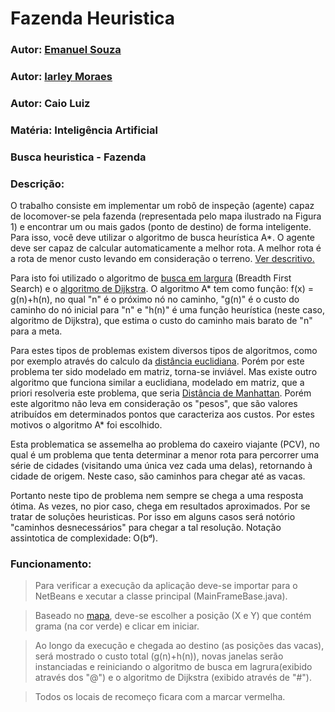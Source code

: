 # Fazenda Heuristica
###  Autor: [Emanuel Souza](https://github.com/EmanuelOSSouza) 
###  Autor: [Iarley Moraes](https://github.com/Rytokirin21)
###  Autor: Caio Luiz
###  Matéria: Inteligência Artificial
###  Busca heuristica - Fazenda
### Descrição:
O trabalho consiste em implementar um robô de inspeção (agente) capaz de locomover-se pela fazenda (representada pelo mapa ilustrado na Figura 1) e encontrar um ou mais gados (ponto de destino) de forma inteligente. Para isso, você deve utilizar o algoritmo de busca heurística A*. O agente deve ser capaz de calcular automaticamente a melhor rota. A melhor rota é a rota de menor custo levando em consideração o terreno. [Ver descritivo.](https://github.com/EmanuelOSSouza/Fazenda-Heuristica/blob/master/Descritivo.pdf)

Para isto foi utilizado o algoritmo de [busca em largura](https://pt.wikipedia.org/wiki/Busca_em_largura) (Breadth First Search) e o [algoritmo de Dijkstra](https://pt.wikipedia.org/wiki/Algoritmo_de_Dijkstra). O algoritmo A* tem como função: f(x) = g(n)+h(n), no qual "n" é o próximo nó no caminho, "g(n)" é o custo do caminho do nó inicial para "n" e "h(n)" é uma função heurística (neste caso, algoritmo de Dijkstra), que estima o custo do caminho mais barato de "n" para a meta. 

Para estes tipos de problemas existem diversos tipos de algoritmos, como por exemplo através do calculo da [distância euclidiana](https://pt.wikipedia.org/wiki/Dist%C3%A2ncia_euclidiana). Porém por este problema ter sido modelado em matriz, torna-se inviável. Mas existe outro algoritmo que funciona similar a euclidiana, modelado em matriz, que a priori resolveria este problema, que seria [Distância de Manhattan](https://pt.wikipedia.org/wiki/Geometria_pombalina). Porém este algoritmo não leva em consideração os "pesos", que são valores atribuídos em determinados pontos que caracteriza aos custos. Por estes motivos o algoritmo A* foi escolhido. 

Esta problematica se assemelha ao problema do caxeiro viajante (PCV), no qual é um problema que tenta determinar a menor rota para percorrer uma série de cidades (visitando uma única vez cada uma delas), retornando à cidade de origem. Neste caso, são caminhos para chegar até as vacas.

Portanto neste tipo de problema nem sempre se chega a uma resposta ótima. As vezes, no pior caso, chega em resultados aproximados. Por se tratar de soluções heuristicas. Por isso em alguns casos será notório "caminhos desnecessários" para chegar a tal resolução.
Notação assintotica de complexidade: O(bᵈ). 

### Funcionamento: 

> Para verificar a execução da aplicação deve-se importar para o NetBeans e xecutar a classe principal (MainFrameBase.java).

> Baseado no [mapa](https://github.com/EmanuelOSSouza/Fazenda-Heuristica/blob/master/Descritivo.pdf), deve-se escolher a posição (X e Y) que contém grama (na cor verde) e clicar em iniciar.

> Ao longo da execução e chegada ao destino (as posições das vacas), será mostrado o custo total (g(n)+h(n)), novas janelas serão instanciadas e reiniciando o algoritmo de busca em lagrura(exibido através dos "@") e o algoritmo de Dijkstra (exibido através de "#").

> Todos os locais de recomeço ficara com a marcar vermelha.   
